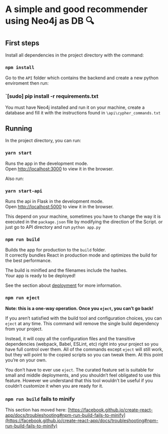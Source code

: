 # A simple and good recommender using Neo4j as DB 🔍

## First steps

Install all dependencies in the project directory with the command:

### `npm install`

Go to the `API` folder which contains the backend and create a new python enviroment then run:

### `[sudo] pip install -r requirements.txt

You must have Neo4j installed and run it on your machine, create a database and fill it with the instructions found in `\api\cypher_commands.txt`

## Running

In the project directory, you can run:

### `yarn start`

Runs the app in the development mode.\
Open [http://localhost:3000](http://localhost:3000) to view it in the browser.

Also run:

### `yarn start-api`

Runs the api in Flask in the development mode.\
Open [http://localhost:5000](http://localhost:5000) to view it in the browser.

This depend on your machine, sometimes you have to change the way it is executed in the `package.json` file by modifying the direction of the Script.
or just go to API directory and run `python app.py`

### `npm run build`

Builds the app for production to the `build` folder.\
It correctly bundles React in production mode and optimizes the build for the best performance.

The build is minified and the filenames include the hashes.\
Your app is ready to be deployed!

See the section about [deployment](https://facebook.github.io/create-react-app/docs/deployment) for more information.

### `npm run eject`

**Note: this is a one-way operation. Once you `eject`, you can’t go back!**

If you aren’t satisfied with the build tool and configuration choices, you can `eject` at any time. This command will remove the single build dependency from your project.

Instead, it will copy all the configuration files and the transitive dependencies (webpack, Babel, ESLint, etc) right into your project so you have full control over them. All of the commands except `eject` will still work, but they will point to the copied scripts so you can tweak them. At this point you’re on your own.

You don’t have to ever use `eject`. The curated feature set is suitable for small and middle deployments, and you shouldn’t feel obligated to use this feature. However we understand that this tool wouldn’t be useful if you couldn’t customize it when you are ready for it.

### `npm run build` fails to minify

This section has moved here: [https://facebook.github.io/create-react-app/docs/troubleshooting#npm-run-build-fails-to-minify](https://facebook.github.io/create-react-app/docs/troubleshooting#npm-run-build-fails-to-minify)
